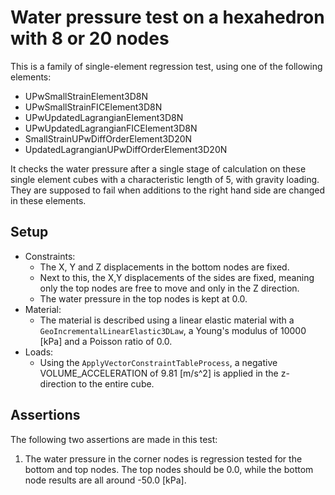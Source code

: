 # Water pressure test on a hexahedron with 8 or 20 nodes

This is a family of single-element regression test, using one of the following elements:
- UPwSmallStrainElement3D8N
- UPwSmallStrainFICElement3D8N
- UPwUpdatedLagrangianElement3D8N
- UPwUpdatedLagrangianFICElement3D8N
- SmallStrainUPwDiffOrderElement3D20N
- UpdatedLagrangianUPwDiffOrderElement3D20N

It checks the water pressure after a single stage of calculation on these single element cubes with a characteristic length of 5, with gravity loading. They are supposed to fail when additions to the right hand side are changed in these elements.

## Setup
-   Constraints:
    -   The X, Y and Z displacements in the bottom nodes are fixed.
    - Next to this, the X,Y displacements of the sides are fixed, meaning only the top nodes are free to move and only in the Z direction.
    - The water pressure in the top nodes is kept at 0.0.
-   Material:
    -   The material is described using a linear elastic material with a `GeoIncrementalLinearElastic3DLaw`, a Young's modulus
        of 10000 [kPa] and a Poisson ratio of 0.0.
-   Loads:
    -   Using the `ApplyVectorConstraintTableProcess`, a negative VOLUME_ACCELERATION of 9.81 [m/s^2] is applied in the z-direction to the entire cube.
    
## Assertions
The following two assertions are made in this test:
1. The water pressure in the corner nodes is regression tested for the bottom and top nodes. The top nodes should be 0.0, while the bottom node results are all around -50.0 [kPa].
